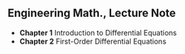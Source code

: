 ## Engineering Math., Lecture Note

* **Chapter 1** Introduction to Differential Equations
* **Chapter 2** First-Order Differential Equations
